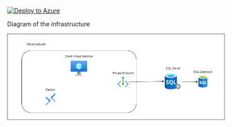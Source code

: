 [![Deploy to Azure](https://aka.ms/deploytoazurebutton)](https://portal.azure.com/#create/Microsoft.Template/uri/https%3A%2F%2Fraw.githubusercontent.com%2Fjimgodden%2FAzure_Networking_Labs%2Fmain%2FDeployment_Sandbox%2FPE_to_SQL%2Fsrc%2Fmain.json)


Diagram of the infrastructure

![Diagram of the infrastructure](diagram.drawio.png)
